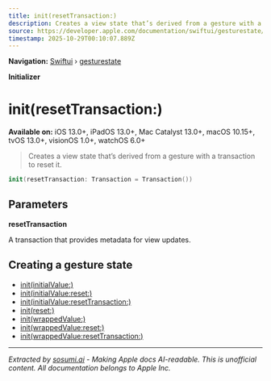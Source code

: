 ```yaml
---
title: init(resetTransaction:)
description: Creates a view state that’s derived from a gesture with a transaction to reset it.
source: https://developer.apple.com/documentation/swiftui/gesturestate/init(resettransaction:)
timestamp: 2025-10-29T00:10:07.889Z
---
```


**Navigation:** [Swiftui](/documentation/swiftui) › [gesturestate](/documentation/swiftui/gesturestate)

**Initializer**

# init(resetTransaction:)

**Available on:** iOS 13.0+, iPadOS 13.0+, Mac Catalyst 13.0+, macOS 10.15+, tvOS 13.0+, visionOS 1.0+, watchOS 6.0+

> Creates a view state that’s derived from a gesture with a transaction to reset it.

```swift
init(resetTransaction: Transaction = Transaction())
```

## Parameters

**resetTransaction**

A transaction that provides metadata for view updates.



## Creating a gesture state

- [init(initialValue:)](/documentation/swiftui/gesturestate/init(initialvalue:))
- [init(initialValue:reset:)](/documentation/swiftui/gesturestate/init(initialvalue:reset:))
- [init(initialValue:resetTransaction:)](/documentation/swiftui/gesturestate/init(initialvalue:resettransaction:))
- [init(reset:)](/documentation/swiftui/gesturestate/init(reset:))
- [init(wrappedValue:)](/documentation/swiftui/gesturestate/init(wrappedvalue:))
- [init(wrappedValue:reset:)](/documentation/swiftui/gesturestate/init(wrappedvalue:reset:))
- [init(wrappedValue:resetTransaction:)](/documentation/swiftui/gesturestate/init(wrappedvalue:resettransaction:))

---

*Extracted by [sosumi.ai](https://sosumi.ai) - Making Apple docs AI-readable.*
*This is unofficial content. All documentation belongs to Apple Inc.*
